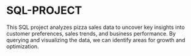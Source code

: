 # SQL-PROJECT
This SQL project analyzes pizza sales data to uncover key insights into customer preferences, sales trends, and business performance. By querying and visualizing the data, we can identify areas for growth and optimization.
